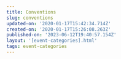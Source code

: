 ```yaml
---
title: Conventions
slug: conventions
updated-on: '2020-01-17T15:42:34.714Z'
created-on: '2020-01-17T15:26:08.263Z'
published-on: '2023-06-12T19:40:57.154Z'
layout: '[event-categories].html'
tags: event-categories
---
```



